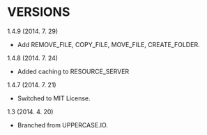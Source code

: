 VERSIONS
========
1.4.9 (2014. 7. 29)
- Add REMOVE_FILE, COPY_FILE, MOVE_FILE, CREATE_FOLDER.

1.4.8 (2014. 7. 24)
- Added caching to RESOURCE_SERVER

1.4.7 (2014. 7. 21)
- Switched to MIT License.

1.3 (2014. 4. 20)
- Branched from UPPERCASE.IO.
